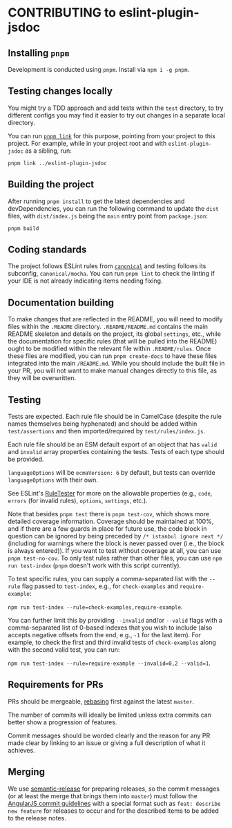 # CONTRIBUTING to eslint-plugin-jsdoc

## Installing `pnpm`

Development is conducted using `pnpm`. Install via `npm i -g pnpm`.

## Testing changes locally

You might try a TDD approach and add tests within the `test` directory,
to try different configs you may find it easier to try out changes in
a separate local directory.

You can run [`pnpm link`](https://docs.npmjs.com/cli/link) for this purpose,
pointing from your project to this project. For example, while in your project
root and with `eslint-plugin-jsdoc` as a sibling, run:

```shell
pnpm link ../eslint-plugin-jsdoc
```

## Building the project

After running `pnpm install` to get the latest dependencies and devDependencies,
you can run the following command to update the `dist` files, with `dist/index.js`
being the `main` entry point from `package.json`:

```shell
pnpm build
```

## Coding standards

The project follows ESLint rules from [`canonical`](https://www.npmjs.com/package/eslint-config-canonical)
and testing follows its subconfig, `canonical/mocha`. You can run
`pnpm lint` to check the linting if your IDE is not already indicating
items needing fixing.

## Documentation building

To make changes that are reflected in the README, you will need to
modify files within the `.README` directory. `.README/README.md` contains the
main README skeleton and details on the project, its global `settings`, etc.,
while the documentation for specific rules (that will be pulled into the
README) ought to be modified within the relevant file within `.README/rules`.
Once these files are modified, you can run `pnpm create-docs` to have
these files integrated into the main `/README.md`. While you should include
the built file in your PR, you will not want to make manual changes
directly to this file, as they will be overwritten.

## Testing

Tests are expected. Each rule file should be in CamelCase (despite the rule names themselves being hyphenated) and should be added within `test/assertions` and then imported/required by
`test/rules/index.js`.

Each rule file should be an ESM default export of an object that has `valid` and `invalid` array properties containing the tests. Tests of each type should be provided.

`languageOptions` will be `ecmaVersion: 6` by default, but tests can override `languageOptions`
with their own.

See ESLint's [RuleTester](https://eslint.org/docs/developer-guide/nodejs-api#ruletester)
for more on the allowable properties (e.g., `code`, `errors` (for invalid rules),
`options`, `settings`, etc.).

Note that besides `pnpm test` there is `pnpm test-cov`, which shows more
detailed coverage information. Coverage should be maintained at 100%, and
if there are a few guards in place for future use, the code block in question
can be ignored by being preceded by `/* istanbul ignore next */` (including
for warnings where the block is never passed over (i.e., the block is always
entered)). If you want to test without coverage at all, you can use
`pnpm test-no-cov`. To only test rules rather than other files, you
can use `npm run test-index` (`pnpm` doesn't work with this script currently).

To test specific rules, you can supply a comma-separated list with the `--rule`
flag passed to `test-index`, e.g., for `check-examples` and `require-example`:

`npm run test-index --rule=check-examples,require-example`.

You can further limit this by providing `--invalid` and/or `--valid` flags
with a comma-separated list of 0-based indexes that you wish to include (also
accepts negative offsets from the end, e.g., `-1` for the last item). For
example, to check the first and third invalid tests of `check-examples`
along with the second valid test, you can run:

`npm run test-index --rule=require-example --invalid=0,2 --valid=1`.

## Requirements for PRs

PRs should be mergeable, [rebasing](https://git-scm.com/book/en/v2/Git-Branching-Rebasing)
first against the latest `master`.

The number of commits will ideally be limited unless extra commits
can better show a progression of features.

Commit messages should be worded clearly and the reason for any PR made clear
by linking to an issue or giving a full description of what it achieves.

## Merging

We use [semantic-release](https://github.com/semantic-release/semantic-release)
for preparing releases, so the commit messages (or at least the merge that
brings them into `master`) must follow the
[AngularJS commit guidelines](https://github.com/angular/angular.js/blob/master/DEVELOPERS.md#-git-commit-guidelines) with a special format such as `feat: describe new feature`
for releases to occur and for the described items to be added
to the release notes.
